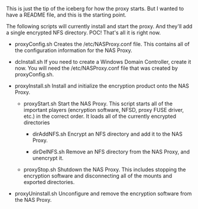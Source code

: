 
This is just the tip of the iceberg for how the proxy starts.  But I wanted to
have a README file, and this is the starting point.

The following scripts will currently install and start the proxy.  And they'll
add a single encrypted NFS directory.  POC!  That's all it is right now.

- proxyConfig.sh
  Creates the /etc/NASProxy.conf file.  This contains all of the configuration
  information for the NAS Proxy.

- dcInstall.sh
  If you need to create a Windows Domain Controller, create it now.  You will
  need the /etc/NASProxy.conf file that was created by proxyConfig.sh.

- proxyInstall.sh
  Install and initialize the encryption product onto the NAS Proxy.

    - proxyStart.sh
      Start the NAS Proxy.  This script starts all of the important players
      (encryption software, NFSD, proxy FUSE driver, etc.) in the correct order.
      It loads all of the currently encrypted directories

        - dirAddNFS.sh
          Encrypt an NFS directory and add it to the NAS Proxy.

        - dirDelNFS.sh
          Remove an NFS directory from the NAS Proxy, and unencrypt it.

    - proxyStop.sh
      Shutdown the NAS Proxy.  This includes stopping the encryption software and
      disconnecting all of the mounts and exported directories.

- proxyUninstall.sh
  Unconfigure and remove the encryption software from the NAS Proxy.

